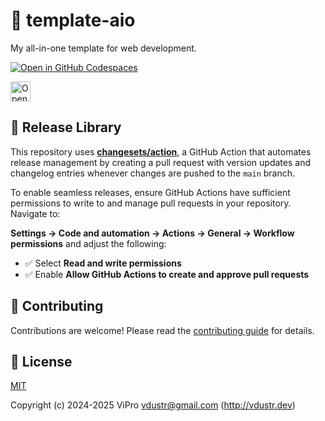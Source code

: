 # 🌟 template-aio

My all-in-one template for web development.

[![Open in GitHub Codespaces](https://github.com/codespaces/badge.svg)](https://codespaces.new/VdustR/template-aio)

<a href="https://studio.firebase.google.com/import?url=https%3A%2F%2Fgithub.com%2FVdustR%2Ftemplate-aio">
  <picture>
    <source
      media="(prefers-color-scheme: dark)"
      srcset="https://cdn.firebasestudio.dev/btn/open_dark_32.svg">
    <source
      media="(prefers-color-scheme: light)"
      srcset="https://cdn.firebasestudio.dev/btn/open_light_32.svg">
    <img
      height="32"
      alt="Open in Firebase Studio"
      src="https://cdn.firebasestudio.dev/btn/open_blue_32.svg">
  </picture>
</a>

## 🎯 Release Library

This repository uses **[changesets/action](https://github.com/changesets/action)**, a GitHub Action that automates release management by creating a pull request with version updates and changelog entries whenever changes are pushed to the `main` branch.

To enable seamless releases, ensure GitHub Actions have sufficient permissions to write to and manage pull requests in your repository. Navigate to:

**Settings → Code and automation → Actions → General → Workflow permissions** and adjust the following:

- ✅ Select **Read and write permissions**
- ✅ Enable **Allow GitHub Actions to create and approve pull requests**

## 🤝 Contributing

Contributions are welcome! Please read the [contributing guide](https://github.com/VdustR/template-aio/blob/main/CONTRIBUTING.md) for details.

## 📜 License

[MIT](./LICENSE)

Copyright (c) 2024-2025 ViPro <vdustr@gmail.com> (<http://vdustr.dev>)
